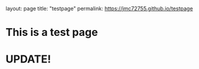 layout: page
title: "testpage"
permalink: https://jmc72755.github.io/testpage

# This is a test page
# UPDATE!